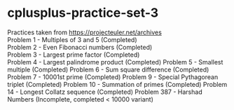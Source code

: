 # cplusplus-practice-set-3  
Practices taken from https://projecteuler.net/archives  
Problem 1 - Multiples of 3 and 5 (Completed)  
Problem 2 - Even Fibonacci numbers (Completed)  
Problem 3 - Largest prime factor (Completed)  
Problem 4 - Largest palindrome product (Completed)
Problem 5 - Smallest multiple (Completed)
Problem 6 - Sum square difference (Completed)
Problem 7 - 10001st prime (Completed)
Problem 9 - Special Pythagorean triplet (Completed)
Problem 10 - Summation of primes (Completed)
Problem 14 - Longest Collatz sequence (Completed)
Problem 387 - Harshad Numbers (Incomplete, completed < 10000 variant)

